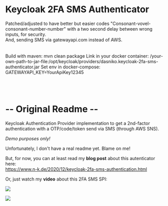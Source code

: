 # Keycloak 2FA SMS Authenticator
Patched/adjusted to have better but easier codes "Consonant-vovel-consonant-number-number" with a two second delay between wrong inputs, for security. 
<br/>
And, sending SMS via gatewayapi.com instead of AWS. <br/>
<br/><br/>
Build with maven: mvn clean package
Link in your docker container: /your-own-path-to-jar-file:/opt/keycloak/providers/dasniko.keycloak-2fa-sms-authenticator.jar
Set env in docker-compose: GATEWAYAPI_KEY=YourApiKey12345
<br/><br/><br/><br/>


# -- Original Readme -- 


Keycloak Authentication Provider implementation to get a 2nd-factor authentication with a OTP/code/token send via SMS (through AWS SNS).

_Demo purposes only!_

Unfortunately, I don't have a real readme yet.
Blame on me!

But, for now, you can at least read my **blog post** about this autenticator here:  
https://www.n-k.de/2020/12/keycloak-2fa-sms-authentication.html

Or, just watch my **video** about this 2FA SMS SPI:

[![](http://img.youtube.com/vi/GQi19817fFk/maxresdefault.jpg)](http://www.youtube.com/watch?v=GQi19817fFk "")

[![](http://img.youtube.com/vi/FHJ5WOx1es0/maxresdefault.jpg)](http://www.youtube.com/watch?v=FHJ5WOx1es0 "")
